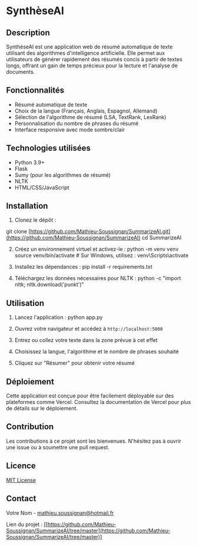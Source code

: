 # SynthèseAI

## Description
SynthèseAI est une application web de résumé automatique de texte utilisant des algorithmes d'intelligence artificielle. Elle permet aux utilisateurs de générer rapidement des résumés concis à partir de textes longs, offrant un gain de temps précieux pour la lecture et l'analyse de documents.

## Fonctionnalités
- Résumé automatique de texte
- Choix de la langue (Français, Anglais, Espagnol, Allemand)
- Sélection de l'algorithme de résumé (LSA, TextRank, LexRank)
- Personnalisation du nombre de phrases du résumé
- Interface responsive avec mode sombre/clair

## Technologies utilisées
- Python 3.9+
- Flask
- Sumy (pour les algorithmes de résumé)
- NLTK
- HTML/CSS/JavaScript

## Installation

1. Clonez le dépôt :

git clone [https://github.com/Mathieu-Soussignan/SummarizeAI.git](https://github.com/Mathieu-Soussignan/SummarizeAI)
cd SummarizeAI

2. Créez un environnement virtuel et activez-le :
python -m venv venv
source venv/bin/activate  # Sur Windows, utilisez : venv\Scripts\activate

3. Installez les dépendances :
pip install -r requirements.txt

4. Téléchargez les données nécessaires pour NLTK :
python -c "import nltk; nltk.download('punkt')"

## Utilisation

1. Lancez l'application :
python app.py

2. Ouvrez votre navigateur et accédez à `http://localhost:5000`

3. Entrez ou collez votre texte dans la zone prévue à cet effet

4. Choisissez la langue, l'algorithme et le nombre de phrases souhaité

5. Cliquez sur "Résumer" pour obtenir votre résumé

## Déploiement
Cette application est conçue pour être facilement déployable sur des plateformes comme Vercel. Consultez la documentation de Vercel pour plus de détails sur le déploiement.

## Contribution
Les contributions à ce projet sont les bienvenues. N'hésitez pas à ouvrir une issue ou à soumettre une pull request.

## Licence
[MIT License](https://opensource.org/licenses/MIT)

## Contact
Votre Nom - [mathieu.soussignan@hotmail.fr](mailto:mathieu.soussignan@hotmail.fr)

Lien du projet : [[https://github.com/Mathieu-Soussignan/SummarizeAI/tree/master](https://github.com/Mathieu-Soussignan/SummarizeAI/tree/master)]
